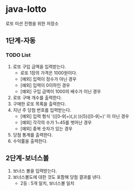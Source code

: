 # java-lotto 
로또 미션 진행을 위한 저장소 
## 1단계-자동
### TODO List
1. 로또 구입 금액을 입력받는다.
   - 로또 1장의 가격은 1000원이다.
   - [예외] 입력이 정수가 아닌 경우
   - [예외] 입력이 0이하인 경우 
   - [예외] 구입 금액이 1000의 배수가 이닌 경우
2. 로또 구매 개수를 출력한다.
3. 구매한 로또 목록을 출력한다.
4. 지난 주 당첨 번호를 입력받는다.
   - [예외] 입력 형식 '(([0-9]+)(,)( )){5}([0-9]+)' 이 아닌 경우
   - [예외] 각각의 수가 1~45를 벗어난 경우
   - [예외] 중복 숫자가 있는 경우
5. 당첨 통계를 출력한다.
6. 수익률을 출력한다.

## 2단계-보너스볼
1. 보너스 볼을 입력받는다.
2. 보너스볼도에 대한 것도 포함해 당첨 결과를 낸다.
   -  2등 : 5개 일치, 보너스볼 일치